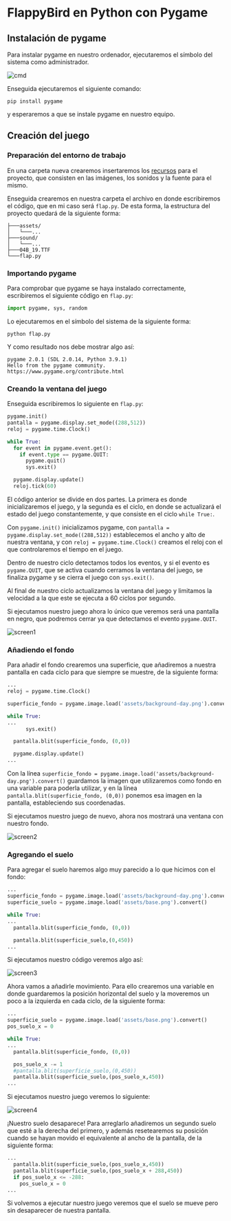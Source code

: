 # FlappyBird en Python con Pygame

## Instalación de pygame

Para instalar pygame en nuestro ordenador, ejecutaremos el símbolo del sistema como administrador.

![cmd](images/cmd.png)

Enseguida ejecutaremos el siguiente comando:

`pip install pygame`

y esperaremos a que se instale pygame en nuestro equipo.

## Creación del juego

### Preparación del entorno de trabajo

En una carpeta nueva crearemos insertaremos los
[recursos](Recursos.zip 'Recursos.zip')
para el proyecto, que consisten en las imágenes, los sonidos y la fuente para el
mismo.

Enseguida crearemos en nuestra carpeta el archivo en donde escribiremos el
código, que en mi caso será `flap.py`. De esta forma, la estructura del proyecto
quedará de la siguiente forma:

```
├───assets/
│   └───...
├───sound/
│   └───...
├───04B_19.TTF
└───flap.py
```

### Importando pygame

Para comprobar que pygame se haya instalado correctamente, escribiremos el
siguiente código en `flap.py`:

```python
import pygame, sys, random
```

Lo ejecutaremos en el símbolo del sistema de la siguiente forma:

`python flap.py`

Y como resultado nos debe mostrar algo así:

```
pygame 2.0.1 (SDL 2.0.14, Python 3.9.1)
Hello from the pygame community. https://www.pygame.org/contribute.html
```

### Creando la ventana del juego

Enseguida escribiremos lo siguiente en `flap.py`:

```python
pygame.init()
pantalla = pygame.display.set_mode((288,512))
reloj = pygame.time.Clock()

while True:
  for event in pygame.event.get():
    if event.type == pygame.QUIT:
      pygame.quit()
      sys.exit()

  pygame.display.update()
  reloj.tick(60)
```

El código anterior se divide en dos partes. La primera es donde inicializaremos
el juego, y la segunda es el ciclo, en donde se actualizará el estado del juego
constantemente, y que consiste en el ciclo `while True:`.

Con `pygame.init()` inicializamos pygame,
con `pantalla = pygame.display.set_mode((288,512))` establecemos el ancho y alto
de nuestra ventana, y con `reloj = pygame.time.Clock()` creamos el reloj con el
que controlaremos el tiempo en el juego.

Dentro de nuestro ciclo detectamos todos los eventos, y si el evento es
`pygame.QUIT`, que se activa cuando cerramos la ventana del juego, se finaliza
pygame y se cierra el juego con `sys.exit()`.

Al final de nuestro ciclo actualizamos la ventana del juego y limitamos la
velocidad a la que este se ejecuta a 60 ciclos por segundo.

Si ejecutamos nuestro juego ahora lo único que veremos será una pantalla en
negro, que podremos cerrar ya que detectamos el evento `pygame.QUIT`.

![screen1](images/screen1.png)

### Añadiendo el fondo

Para añadir el fondo crearemos una superficie, que añadiremos a nuestra pantalla
en cada ciclo para que siempre se muestre, de la siguiente forma:

```python
...
reloj = pygame.time.Clock()

superficie_fondo = pygame.image.load('assets/background-day.png').convert()

while True:
...
      sys.exit()

  pantalla.blit(superficie_fondo, (0,0))

  pygame.display.update()
...
```

Con la línea `superficie_fondo = pygame.image.load('assets/background-day.png').convert()`
guardamos la imagen que utilizaremos como fondo en una variable para poderla
utilizar, y en la línea `pantalla.blit(superficie_fondo, (0,0))` ponemos esa
imagen en la pantalla, estableciendo sus coordenadas.

Si ejecutamos nuestro juego de nuevo, ahora nos mostrará una ventana con nuestro
fondo.

![screen2](images/screen2.png)

### Agregando el suelo

Para agregar el suelo haremos algo muy parecido a lo que hicimos con el fondo:

```python
...
superficie_fondo = pygame.image.load('assets/background-day.png').convert()
superficie_suelo = pygame.image.load('assets/base.png').convert()

while True:
...
  pantalla.blit(superficie_fondo, (0,0))

  pantalla.blit(superficie_suelo,(0,450))
...
```

Si ejecutamos nuestro código veremos algo así:

![screen3](images/screen3.png)

Ahora vamos a añadirle movimiento. Para ello crearemos una variable en donde
guardaremos la posición horizontal del suelo y la moveremos un poco a la
izquierda en cada ciclo, de la siguiente forma:

```python
...
superficie_suelo = pygame.image.load('assets/base.png').convert()
pos_suelo_x = 0

while True:
...
  pantalla.blit(superficie_fondo, (0,0))

  pos_suelo_x -= 1
  #pantalla.blit(superficie_suelo,(0,450))
  pantalla.blit(superficie_suelo,(pos_suelo_x,450))
...
```

Si ejecutamos nuestro juego veremos lo siguiente:

![screen4](images/screen4.gif)

¡Nuestro suelo desaparece! Para arreglarlo añadiremos un segundo suelo que esté
a la derecha del primero, y además resetearemos su posición cuando se hayan
movido el equivalente al ancho de la pantalla, de la siguiente forma:

```python
...
  pantalla.blit(superficie_suelo,(pos_suelo_x,450))
  pantalla.blit(superficie_suelo,(pos_suelo_x + 288,450))
  if pos_suelo_x <= -288:
    pos_suelo_x = 0
...
```

Si volvemos a ejecutar nuestro juego veremos que el suelo se mueve pero sin
desaparecer de nuestra pantalla.
